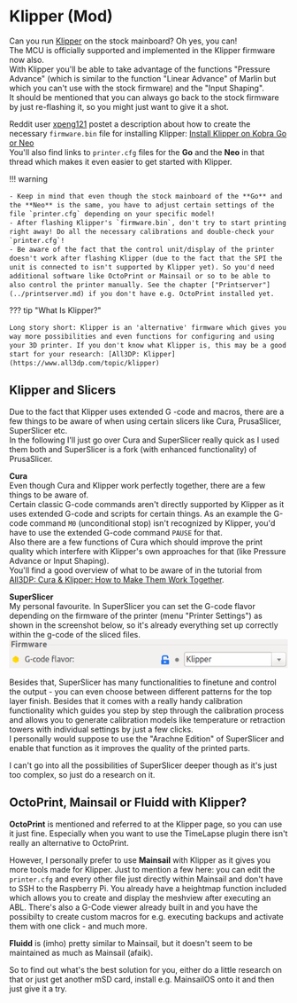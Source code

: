 <link rel=”manifest” href=”docs/manifest.webmanifest”>

# Klipper (Mod)  
  
Can you run [Klipper](https://www.klipper3d.org/) on the stock mainboard? Oh yes, you can!  
The MCU is officially supported and implemented in the Klipper firmware now also.  
With Klipper you'll be able to take advantage of the functions "Pressure Advance" (which is similar to the function "Linear Advance" of Marlin but which you can't use with the stock firmware) and the "Input Shaping".      
It should be mentioned that you can always go back to the stock firmware by just re-flashing it, so you might just want to give it a shot. 
    
Reddit user [xpeng121](https://www.reddit.com/user/xpeng121/) postet a description about how to create the necessary `firmware.bin` file for installing Klipper: [Install Klipper on Kobra Go or Neo](https://www.reddit.com/r/anycubic/comments/10cwm16/install_klipper_on_kobra_go_or_neo/)  
You'll also find links to `printer.cfg` files for the **Go** and the **Neo** in that thread which makes it even easier to get started with Klipper. 
   
   
!!! warning  
  
    - Keep in mind that even though the stock mainboard of the **Go** and the **Neo** is the same, you have to adjust certain settings of the file `printer.cfg` depending on your specific model!  
    - After flashing Klipper's `firmware.bin`, don't try to start printing right away! Do all the necessary calibrations and double-check your `printer.cfg`!
    - Be aware of the fact that the control unit/display of the printer doesn't work after flashing Klipper (due to the fact that the SPI the unit is connected to isn't supported by Klipper yet). So you'd need additional software like OctoPrint or Mainsail or so to be able to also control the printer manually. See the chapter ["Printserver"](../printserver.md) if you don't have e.g. OctoPrint installed yet.    

??? tip "What Is Klipper?"

    Long story short: Klipper is an 'alternative' firmware which gives you way more possibilities and even functions for configuring and using your 3D printer. If you don't know what Klipper is, this may be a good start for your research: [All3DP: Klipper](https://www.all3dp.com/topic/klipper)  

## Klipper and Slicers

Due to the fact that Klipper uses extended G -code and macros, there are a few things to be aware of when using certain slicers like Cura, PrusaSlicer, SuperSlicer etc.  
In the following I'll just go over Cura and SuperSlicer really quick as I used them both and SuperSlicer is a fork (with enhanced functionality) of PrusaSlicer.  

**Cura**  
Even though Cura and Klipper work perfectly together, there are a few things to be aware of.  
Certain classic G-code commands aren't directly supported by Klipper as it uses extended G-code and scripts for certain things. As an example the G-code command `M0` (unconditional stop) isn't recognized by Klipper, you'd have to use the extended G-code command `PAUSE` for that.  
Also there are a few functions of Cura which should improve the print quality which interfere with Klipper's own approaches for that (like Pressure Advance or Input Shaping).  
You'll find a good overview of what to be aware of in the tutorial from [All3DP: Cura & Klipper: How to Make Them Work Together](https://www.all3dp.com/2/cura-klipper-tutorial).
 
**SuperSlicer**  
My personal favourite. In SuperSlicer you can set the G-code flavor depending on the firmware of the printer (menu "Printer Settings") as shown in the screenshot below, so it's already everything set up correctly within the g-code of the sliced files. <br> ![SuperSlicer firmware](../assets/images/klipperfw_superslicer-flavor.png)
  
Besides that, SuperSlicer has many functionalities to finetune and control the output - you can even choose between different patterns for the top layer finish. Besides that it comes with a really handy calibration functionality which guides you step by step through the calibration process and allows you to generate calibration models like temperature or retraction towers with individual settings by just a few clicks.  
I personally would suppose to use the "Arachne Edition" of SuperSlicer and enable that function as it improves the quality of the printed parts. 

I can't go into all the possibilities of SuperSlicer deeper though as it's just too complex, so just do a research on it.  

## OctoPrint, Mainsail or Fluidd with Klipper?

**OctoPrint** is mentioned and referred to at the Klipper page, so you can use it just fine. Especially when you want to use the TimeLapse plugin there isn't really an alternative to OctoPrint.  
  
However, I personally prefer to use **Mainsail** with Klipper as it gives you more tools made for Klipper. Just to mention a few here: you can edit the `printer.cfg` and every other file just directly within Mainsail and don't have to SSH to the Raspberry Pi. You already have a heightmap function included which allows you to create and display the meshview after executing an ABL. There's also a G-Code viewer already built in and you have the possibilty to create custom macros for e.g. executing backups and activate them with one click - and much more.  
  
**Fluidd** is (imho) pretty similar to Mainsail, but it doesn't seem to be maintained as much as Mainsail (afaik).  
  
So to find out what's the best solution for you, either do a little research on that or just get another mSD card, install e.g. MainsailOS onto it and then just give it a try.  
    
